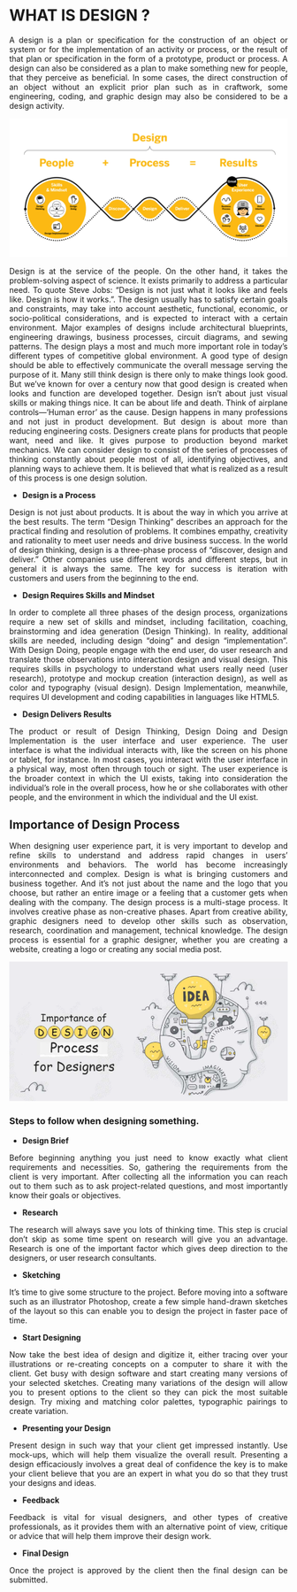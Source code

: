 # WHAT IS DESIGN ? 

<p align="justify">
A design is a plan or specification for the construction of an object or system or for the implementation of an activity or process, or the result of that plan or specification in the form of a prototype, product or process. A design can also be considered as a plan to make something new for people, that they perceive as beneficial. In some cases, the direct construction of an object without an explicit prior plan such as in craftwork, some engineering, coding, and graphic design may also be considered to be a design activity. 
</p>
<p align="center">
<img src="./Design_images/Design.png" alt="" width="650">
</p>
<p align="justify">
Design is at the service of the people. On the other hand, it takes the problem-solving aspect of science. It exists primarily to address a particular need. To quote Steve Jobs: “Design is not just what it looks like and feels like. Design is how it works.”. The design usually has to satisfy certain goals and constraints, may take into account aesthetic, functional, economic, or socio-political considerations, and is expected to interact with a certain environment. Major examples of designs include architectural blueprints, engineering drawings, business processes, circuit diagrams, and sewing patterns.
The design plays a most and much more important role in today’s different types of competitive global environment. A good type of design should be able to effectively communicate the overall message serving the purpose of it. 
Many still think design is there only to make things look good. But we’ve known for over a century now that good design is created when looks and function are developed together. Design isn’t about just visual skills or making things nice. It can be about life and death. Think of airplane controls—’Human error’ as the cause. Design happens in many professions and not just in product development. But design is about more than reducing engineering costs. Designers create plans for products that people want, need and like. It gives purpose to production beyond market mechanics. We can consider design to consist of the series of processes of thinking constantly about people most of all, identifying objectives, and planning ways to achieve them. It is believed that what is realized as a result of this process is one design solution.
</p>

- **Design is a Process**
<p align="justify">
Design is not just about products. It is about the way in which you arrive at the best results. The term “Design Thinking” describes an approach for the practical finding and resolution of problems. It combines empathy, creativity and rationality to meet user needs and drive business success. In the world of design thinking, design is a three-phase process of “discover, design and deliver.” Other companies use different words and different steps, but in general it is always the same. The key for success is iteration with customers and users from the beginning to the end.
</p>

- **Design Requires Skills and Mindset**
<p align="justify">
In order to complete all three phases of the design process, organizations require a new set of skills and mindset, including facilitation, coaching, brainstorming and idea generation (Design Thinking). In reality, additional skills are needed, including design “doing” and design “implementation”. With Design Doing, people engage with the end user, do user research and translate those observations into interaction design and visual design. This requires skills in psychology to understand what users really need (user research), prototype and mockup creation (interaction design), as well as color and typography (visual design). Design Implementation, meanwhile, requires UI development and coding capabilities in languages like HTML5.
</p>

- **Design Delivers Results**
<p align="justify">
The product or result of Design Thinking, Design Doing and Design Implementation is the user interface and user experience. The user interface is what the individual interacts with, like the screen on his phone or tablet, for instance. In most cases, you interact with the user interface in a physical way, most often through touch or sight. The user experience is the broader context in which the UI exists, taking into consideration the individual’s role in the overall process, how he or she collaborates with other people, and the environment in which the individual and the UI exist.
</p>

## Importance of Design Process
<p align="justify">
When designing user experience part, it is very important to develop and refine skills to understand and address rapid changes in users’ environments and behaviors. The world has become increasingly interconnected and complex. Design is what is bringing customers and business together. And it’s not just about the name and the logo that you choose, but rather an entire image or a feeling that a customer gets when dealing with the company. The design process is a multi-stage process. It involves creative phase as non-creative phases. Apart from creative ability, graphic designers need to develop other skills such as observation, research, coordination and management, technical knowledge. The design process is essential for a graphic designer, whether you are creating a website, creating a logo or creating any social media post.
</p>
<p align="center">
<img src="./Design_images/Importace_of_Design_Process.png" alt="" width="750">
</p>

### Steps to follow when designing something.

- **Design Brief**
<p align="justify">
Before beginning anything you just need to know exactly what client requirements and necessities. So, gathering the requirements from the client is very important. After collecting all the information you can reach out to them such as to ask project-related questions, and most importantly know their goals or objectives.
</p>

- **Research**
<p align="justify">
The research will always save you lots of thinking time. This step is crucial don’t skip as some time spent on research will give you an advantage. Research is one of the important factor which gives deep direction to the designers, or user research consultants.
</p>

- **Sketching**
<p align="justify">
It’s time to give some structure to the project. Before moving into a software such as an illustrator Photoshop, create a few simple hand-drawn sketches of the layout so this can enable you to design the project in faster pace of time.
</p>

- **Start Designing**
<p align="justify">
Now take the best idea of design and digitize it, either tracing over your illustrations or re-creating concepts on a computer to share it with the client.
Get busy with design software and start creating many versions of your selected sketches. Creating many variations of the design will allow you to present options to the client so they can pick the most suitable design. Try mixing and matching color palettes, typographic pairings to create variation.
</p>

- **Presenting your Design**
<p align="justify">
Present design in such way that your client get impressed instantly. Use mock-ups, which will help them visualize the overall result. Presenting a design efficaciously involves a great deal of confidence the key is to make your client believe that you are an expert in what you do so that they trust your designs and ideas.
</p>

- **Feedback**
<p align="justify">
Feedback is vital for visual designers,  and other types of creative professionals, as it provides them with an alternative point of view, critique or advice that will help them improve their design work.
</p>

- **Final Design**
<p align="justify">
Once the project is approved by the client then the final design can be submitted.
</p>
